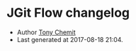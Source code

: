 # JGit Flow changelog

 * Author [Tony Chemit](mailto:dev@tchemit.fr)
 * Last generated at 2017-08-18 21:04.


